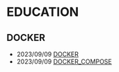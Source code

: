 # EDUCATION
## DOCKER
- 2023/09/09 [DOCKER](https://github.com/FBicsharp/EDUCATION/blob/main/Docker/DOCKER.md)
- 2023/09/09 [DOCKER_COMPOSE](https://github.com/FBicsharp/EDUCATION/blob/main/Docker_Compose/DockerCompose.md)
